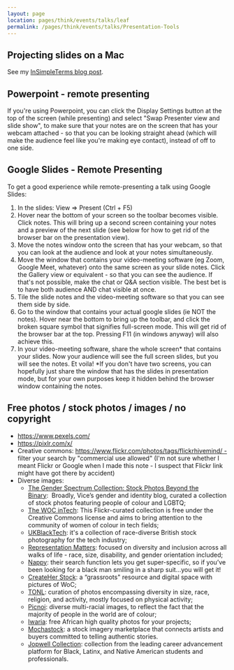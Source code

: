 ```yaml
---
layout: page
location: pages/think/events/talks/leaf
permalink: /pages/think/events/talks/Presentation-Tools
---
```


## Projecting slides on a Mac

See my [InSimpleTerms blog post](https://insimpleterms.blog/category/presenting).

## Powerpoint - remote presenting

If you're using Powerpoint, you can click the Display Settings button at the top of the screen (while presenting) and select "Swap Presenter view and slide show", to make sure that your notes are on the screen that has your webcam attached - so that you can be looking straight ahead (which will make the audience feel like you're making eye contact), instead of off to one side.

## Google Slides - Remote Presenting

To get a good experience while remote-presenting a talk using Google Slides:

1. In the slides: View => Present (Ctrl + F5)
2. Hover near the bottom of your screen so the toolbar becomes visible. Click notes. This will bring up a second screen containing your notes and a preview of the next slide (see below for how to get rid of the browser bar on the presentation view).
3. Move the notes window onto the screen that has your webcam, so that you can look at the audience and look at your notes simultaneously.
4. Move the window that contains your video-meeting software (eg Zoom, Google Meet, whatever) onto the same screen as your slide notes. Click the Gallery view or equivalent - so that you can see the audience. If that's not possible, make the chat or Q&A section visible. The best bet is to have both audience AND chat visible at once. 
5. Tile the slide notes and the video-meeting software so that you can see them side by side.
6. Go to the window that contains your actual google slides (ie NOT the notes). Hover near the bottom to bring up the toolbar, and click the broken square symbol that signifies full-screen mode. This will get rid of the browser bar at the top. Pressing F11 (in windows anyway) will also achieve this.
7. In your video-meeting software, share the whole screen* that contains your slides. Now your audience will see the full screen slides, but you will see the notes. Et voila!
*If you don't have two screens, you can hopefully just share the window that has the slides in presentation mode, but for your own purposes keep it hidden behind the browser window containing the notes. 

## Free photos / stock photos / images / no copyright

- https://www.pexels.com/
- https://pixlr.com/x/
- Creative commons: https://www.flickr.com/photos/tags/flickrhivemind/ - filter your search by "commercial use allowed" (I'm not sure whether I meant Flickr or Google when I made this note - I suspect that Flickr link might have got there by accident)
- Diverse images:
	- [The Gender Spectrum Collection: Stock Photos Beyond the Binary](https://www.evernote.com/OutboundRedirect.action?dest=https%3A%2F%2Fbroadlygenderphotos.vice.com%2F):  Broadly, Vice’s gender and identity blog, curated a collection of stock photos featuring people of colour and LGBTQ;
	- [The WOC inTech](https://www.flickr.com/photos/wocintechchat/): This Flickr-curated collection is free under the Creative Commons license and aims to bring attention to the community of women of colour in tech fields;
	- [UKBlackTech](https://www.flickr.com/photos/wocintechchat/): it's a collection of race-diverse British stock photography for the tech industry;
	- [Representation Matters](https://www.flickr.com/photos/wocintechchat/): focused on diversity and inclusion across all walks of life - race, size, disability, and gender orientation included;
	- [Nappy](https://www.flickr.com/photos/wocintechchat/): their search function lets you get super-specific, so if you’ve been looking for a black man smiling in a sharp suit...you will get it!
	- [CreateHer Stock](https://www.flickr.com/photos/wocintechchat/): a “grassroots" resource and digital space with pictures of WoC;
	- [TONL](https://www.flickr.com/photos/wocintechchat/): curation of photos encompassing diversity in size, race, religion, and activity, mostly focused on physical activity;
	- [Picnoi](https://www.flickr.com/photos/wocintechchat/): diverse multi-racial images, to reflect the fact that the majority of people in the world are of colour;
	- [Iwaria](https://www.flickr.com/photos/wocintechchat/): free African high quality photos for your projects;
	- [Mochastock](https://www.flickr.com/photos/wocintechchat/): a stock imagery marketplace that connects artists and buyers committed to telling authentic stories.
	- [Jopwell Collection](https://www.flickr.com/photos/wocintechchat/): collection from the leading career advancement platform for Black, Latinx, and Native American students and professionals.